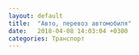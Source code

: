 ```yaml
---
layout: default
title:  "Авто, перевоз автомобиля"
date:   2018-04-08 14:03:04 +0300
categories: Транспорт
---
```

